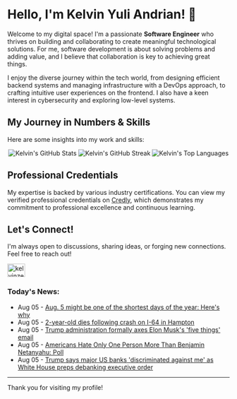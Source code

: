 # Hello, I'm Kelvin Yuli Andrian! 👋

Welcome to my digital space! I'm a passionate **Software Engineer** who thrives on building and collaborating to create meaningful technological solutions. For me, software development is about solving problems and adding value, and I believe that collaboration is key to achieving great things.

I enjoy the diverse journey within the tech world, from designing efficient backend systems and managing infrastructure with a DevOps approach, to crafting intuitive user experiences on the frontend. I also have a keen interest in cybersecurity and exploring low-level systems.

## My Journey in Numbers & Skills

Here are some insights into my work and skills:

<p align="center">
  <img src="https://github-readme-stats.vercel.app/api?username=kelvinzer0&show_icons=true&theme=radical" alt="Kelvin's GitHub Stats" />
  <img src="https://github-readme-streak-stats.herokuapp.com/?user=kelvinzer0&theme=radical" alt="Kelvin's GitHub Streak" />
  <img src="https://github-readme-stats.vercel.app/api/top-langs/?username=kelvinzer0&layout=compact&theme=radical" alt="Kelvin's Top Languages" />
</p>

## Professional Credentials

My expertise is backed by various industry certifications. You can view my verified professional credentials on [Credly](https://www.credly.com/users/kelvin-yuli-andrian/badges), which demonstrates my commitment to professional excellence and continuous learning.

## Let's Connect!

I'm always open to discussions, sharing ideas, or forging new connections. Feel free to reach out!

<p align="left">
    <a href="https://linkedin.com/in/kelvinzero" target="blank"><img align="center" src="https://cdn.jsdelivr.net/npm/simple-icons@3.0.1/icons/linkedin.svg" alt="kelvinzero" height="30" width="40" /></a>
</p>

### Today's News:

<!-- feed start -->
- Aug 05 - [Aug. 5 might be one of the shortest days of the year: Here's why](https://www.yahoo.com/news/articles/aug-5-might-one-shortest-173208329.html)
- Aug 05 - [2-year-old dies following crash on I-64 in Hampton](https://www.yahoo.com/news/articles/2-old-dies-following-hampton-171700814.html)
- Aug 05 - [Trump administration formally axes Elon Musk's 'five things' email](https://www.yahoo.com/news/articles/exclusive-trump-administration-formally-axe-165607950.html)
- Aug 05 - [Americans Hate Only One Person More Than Benjamin Netanyahu: Poll](https://www.yahoo.com/news/articles/americans-hate-only-one-person-162335662.html)
- Aug 05 - [Trump says major US banks 'discriminated against me' as White House preps debanking executive order](https://finance.yahoo.com/news/trump-says-major-us-banks-discriminated-against-me-as-white-house-preps-debanking-executive-order-150942081.html)
<!-- feed end -->

---

Thank you for visiting my profile!